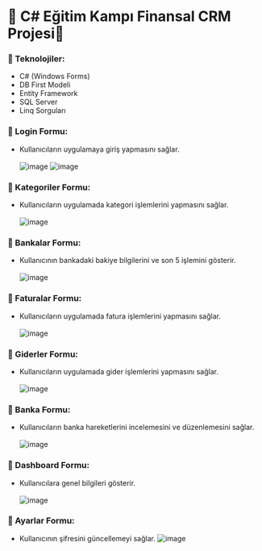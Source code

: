 # 🚀 C# Eğitim Kampı Finansal CRM Projesi🚀

### 📌 Teknolojiler:
- C# (Windows Forms)
- DB First Modeli
- Entity Framework
- SQL Server
- Linq Sorguları

### 📌 Login Formu: 
- Kullanıcıların uygulamaya giriş yapmasını sağlar.<br><br>
![image](https://github.com/user-attachments/assets/9304f4a5-3445-40c1-8c7f-56d4d8403bee)
![image](https://github.com/user-attachments/assets/b181245b-14cd-4721-9a55-a4001847a693)

### 📌 Kategoriler Formu:
- Kullanıcıların uygulamada kategori işlemlerini yapmasını sağlar.<br><br>
![image](https://github.com/user-attachments/assets/e6556a38-0690-47e0-bd8b-1103541c47e3)

### 📌 Bankalar Formu:
- Kullanıcının bankadaki bakiye bilgilerini ve son 5 işlemini gösterir.<br><br>
![image](https://github.com/user-attachments/assets/1fc01d4b-b49f-49db-9ea2-a19b2c388603)

### 📌 Faturalar Formu:
- Kullanıcıların uygulamada fatura işlemlerini yapmasını sağlar.<br><br>
![image](https://github.com/user-attachments/assets/c22bc9d4-6f91-4a4c-9512-6cfdb351d162)

### 📌 Giderler Formu:
- Kullanıcıların uygulamada gider işlemlerini yapmasını sağlar.<br><br>
![image](https://github.com/user-attachments/assets/61dd21ab-5957-4f4f-8cda-c93ee329f6f0)

### 📌 Banka Formu:
- Kullanıcıların banka hareketlerini incelemesini ve düzenlemesini sağlar.<br><br>
![image](https://github.com/user-attachments/assets/eeca4e2b-6920-434b-8d57-87055dc85252)

### 📌 Dashboard Formu:
- Kullanıcılara genel bilgileri gösterir.<br><br>
![image](https://github.com/user-attachments/assets/d24eb243-e990-4e6c-8808-cf3ca581f421)

### 📌 Ayarlar Formu:
- Kullanıcının şifresini güncellemeyi sağlar.
![image](https://github.com/user-attachments/assets/a68c1604-ee22-48ca-a7c4-10f4222abc0d)

